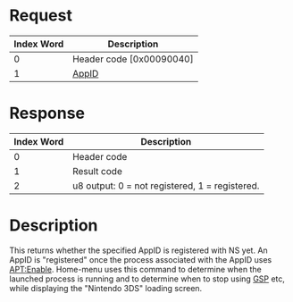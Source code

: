 # Request

| Index Word | Description                                    |
|------------|------------------------------------------------|
| 0          | Header code \[0x00090040\]                     |
| 1          | [AppID](NS_and_APT_Services#AppIDs "wikilink") |

# Response

| Index Word | Description                                    |
|------------|------------------------------------------------|
| 0          | Header code                                    |
| 1          | Result code                                    |
| 2          | u8 output: 0 = not registered, 1 = registered. |

# Description

This returns whether the specified AppID is registered with NS yet. An
AppID is "registered" once the process associated with the AppID uses
<APT:Enable>. Home-menu uses this command to determine when the launched
process is running and to determine when to stop using
[GSP](GSP_Services "wikilink") etc, while displaying the "Nintendo 3DS"
loading screen.